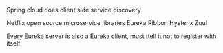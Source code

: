 Spring cloud does client side service discovery

Netflix open source microservice libraries
Eureka
Ribbon
Hysterix
Zuul

Every Eureka server is also a Eureka client, must ttell it not to register with itself

